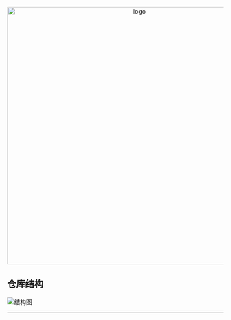 <p align="center">
    <img src="https://img.picui.cn/free/2024/06/25/667aacb11d7e6.png" width="600" alt="logo">
</p>

## 仓库结构

![结构图](https://github.com/viondw/biliup-plugin/assets/163414019/3e14428e-cf1a-44f1-866d-85967063e72c)

****
